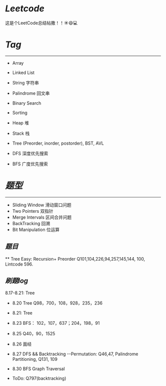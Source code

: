 # *Leetcode*
这是个LeetCode总结帖撒！！☀️😄💻

# *Tag*
---
 * Array 
 * Linked List
 * String	字符串
 * Palindrome	回文串
 * Binary Search
 * Sorting 
 * Heap	堆
 * Stack 栈
 * Tree
 (Preorder, inorder, postorder), BST, AVL   
 
 * DFS	深度优先搜索
 * BFS	广度优先搜索

# *题型*
---
 
 * Sliding Window	滑动窗口问题
 * Two Pointers 双指针
 * Merge Intervals	区间合并问题
 * BackTracking	回溯
 * Bit Manipulation	位运算
 
 

 *题目*
---
** Tree
Easy: Recursion+ Preorder Q101,104,226,94,257,145,144, 100,  Lintcode 596. 

  *刷题log*
---
8.17-8.21: Tree
* 8.20 Tree Q98，700，108，928，235，236
* 8.21: Tree
* 8.23 BFS： 102，107，637；204，198，91
* 8.25 Q40，90，1525
* 8.26 面经
* 8.27 DFS && Backtracking --Permutation: Q46,47, Palindrome Partitioning, Q131, 109
* 8.30 BFS Graph Traversal 


* ToDo:  Q797(backtracking)

